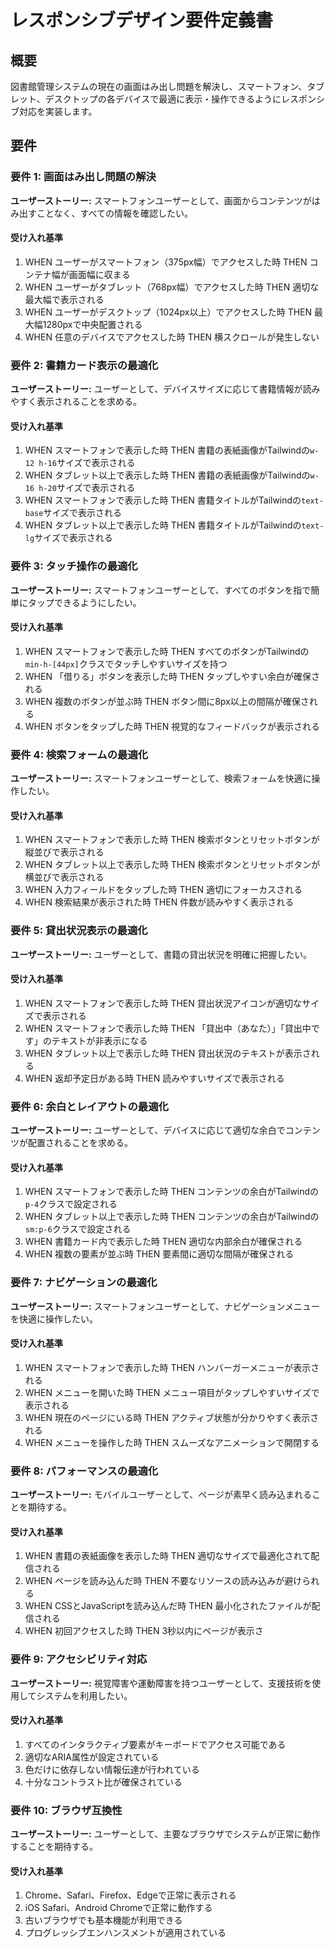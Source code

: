 # レスポンシブデザイン要件定義書

## 概要

図書館管理システムの現在の画面はみ出し問題を解決し、スマートフォン、タブレット、デスクトップの各デバイスで最適に表示・操作できるようにレスポンシブ対応を実装します。

## 要件

### 要件 1: 画面はみ出し問題の解決

**ユーザーストーリー:** スマートフォンユーザーとして、画面からコンテンツがはみ出すことなく、すべての情報を確認したい。

#### 受け入れ基準

1. WHEN ユーザーがスマートフォン（375px幅）でアクセスした時 THEN コンテナ幅が画面幅に収まる
2. WHEN ユーザーがタブレット（768px幅）でアクセスした時 THEN 適切な最大幅で表示される
3. WHEN ユーザーがデスクトップ（1024px以上）でアクセスした時 THEN 最大幅1280pxで中央配置される
4. WHEN 任意のデバイスでアクセスした時 THEN 横スクロールが発生しない

### 要件 2: 書籍カード表示の最適化

**ユーザーストーリー:** ユーザーとして、デバイスサイズに応じて書籍情報が読みやすく表示されることを求める。

#### 受け入れ基準

1. WHEN スマートフォンで表示した時 THEN 書籍の表紙画像がTailwindの`w-12 h-16`サイズで表示される
2. WHEN タブレット以上で表示した時 THEN 書籍の表紙画像がTailwindの`w-16 h-20`サイズで表示される
3. WHEN スマートフォンで表示した時 THEN 書籍タイトルがTailwindの`text-base`サイズで表示される
4. WHEN タブレット以上で表示した時 THEN 書籍タイトルがTailwindの`text-lg`サイズで表示される

### 要件 3: タッチ操作の最適化

**ユーザーストーリー:** スマートフォンユーザーとして、すべてのボタンを指で簡単にタップできるようにしたい。

#### 受け入れ基準

1. WHEN スマートフォンで表示した時 THEN すべてのボタンがTailwindの`min-h-[44px]`クラスでタッチしやすいサイズを持つ
2. WHEN 「借りる」ボタンを表示した時 THEN タップしやすい余白が確保される
3. WHEN 複数のボタンが並ぶ時 THEN ボタン間に8px以上の間隔が確保される
4. WHEN ボタンをタップした時 THEN 視覚的なフィードバックが表示される

### 要件 4: 検索フォームの最適化

**ユーザーストーリー:** スマートフォンユーザーとして、検索フォームを快適に操作したい。

#### 受け入れ基準

1. WHEN スマートフォンで表示した時 THEN 検索ボタンとリセットボタンが縦並びで表示される
2. WHEN タブレット以上で表示した時 THEN 検索ボタンとリセットボタンが横並びで表示される
3. WHEN 入力フィールドをタップした時 THEN 適切にフォーカスされる
4. WHEN 検索結果が表示された時 THEN 件数が読みやすく表示される

### 要件 5: 貸出状況表示の最適化

**ユーザーストーリー:** ユーザーとして、書籍の貸出状況を明確に把握したい。

#### 受け入れ基準

1. WHEN スマートフォンで表示した時 THEN 貸出状況アイコンが適切なサイズで表示される
2. WHEN スマートフォンで表示した時 THEN 「貸出中（あなた）」「貸出中です」のテキストが非表示になる
3. WHEN タブレット以上で表示した時 THEN 貸出状況のテキストが表示される
4. WHEN 返却予定日がある時 THEN 読みやすいサイズで表示される

### 要件 6: 余白とレイアウトの最適化

**ユーザーストーリー:** ユーザーとして、デバイスに応じて適切な余白でコンテンツが配置されることを求める。

#### 受け入れ基準

1. WHEN スマートフォンで表示した時 THEN コンテンツの余白がTailwindの`p-4`クラスで設定される
2. WHEN タブレット以上で表示した時 THEN コンテンツの余白がTailwindの`sm:p-6`クラスで設定される
3. WHEN 書籍カード内で表示した時 THEN 適切な内部余白が確保される
4. WHEN 複数の要素が並ぶ時 THEN 要素間に適切な間隔が確保される

### 要件 7: ナビゲーションの最適化

**ユーザーストーリー:** スマートフォンユーザーとして、ナビゲーションメニューを快適に操作したい。

#### 受け入れ基準

1. WHEN スマートフォンで表示した時 THEN ハンバーガーメニューが表示される
2. WHEN メニューを開いた時 THEN メニュー項目がタップしやすいサイズで表示される
3. WHEN 現在のページにいる時 THEN アクティブ状態が分かりやすく表示される
4. WHEN メニューを操作した時 THEN スムーズなアニメーションで開閉する

### 要件 8: パフォーマンスの最適化

**ユーザーストーリー:** モバイルユーザーとして、ページが素早く読み込まれることを期待する。

#### 受け入れ基準

1. WHEN 書籍の表紙画像を表示した時 THEN 適切なサイズで最適化されて配信される
2. WHEN ページを読み込んだ時 THEN 不要なリソースの読み込みが避けられる
3. WHEN CSSとJavaScriptを読み込んだ時 THEN 最小化されたファイルが配信される
4. WHEN 初回アクセスした時 THEN 3秒以内にページが表示さ

### 要件 9: アクセシビリティ対応

**ユーザーストーリー:** 視覚障害や運動障害を持つユーザーとして、支援技術を使用してシステムを利用したい。

#### 受け入れ基準

1. すべてのインタラクティブ要素がキーボードでアクセス可能である
2. 適切なARIA属性が設定されている
3. 色だけに依存しない情報伝達が行われている
4. 十分なコントラスト比が確保されている

### 要件 10: ブラウザ互換性

**ユーザーストーリー:** ユーザーとして、主要なブラウザでシステムが正常に動作することを期待する。

#### 受け入れ基準

1. Chrome、Safari、Firefox、Edgeで正常に表示される
2. iOS Safari、Android Chromeで正常に動作する
3. 古いブラウザでも基本機能が利用できる
4. プログレッシブエンハンスメントが適用されている